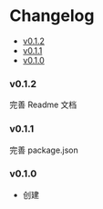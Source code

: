 <!-- START doctoc generated TOC please keep comment here to allow auto update -->
<!-- DON'T EDIT THIS SECTION, INSTEAD RE-RUN doctoc TO UPDATE -->
# Changelog

- [v0.1.2](#v012)
- [v0.1.1](#v011)
- [v0.1.0](#v010)

<!-- END doctoc generated TOC please keep comment here to allow auto update -->

### v0.1.2

完善 Readme 文档

### v0.1.1

完善 package.json

### v0.1.0

- 创建
